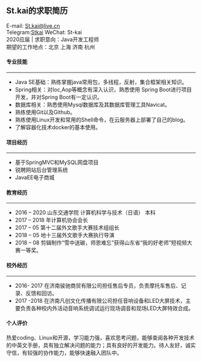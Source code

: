 ## St.kai的求职简历
E-mail: St.kai@live.cn  
Telegram:[Stkai](https://t.me/Stkai)
WeChat: St-kai  
2020应届 | 求职意向：Java开发工程师  
期望的工作地点：北京 上海 济南 杭州
#### 专业技能
---
* Java SE基础：熟练掌握java常用包，多线程，反射，集合框架相关知识。
* Spring相关：对Ioc,Aop等概念有深入认识，熟悉使用 Spring Boot进行项目开发，并对Spring Boot有一定认识。  
* 数据库相关：熟悉使用Mysql数据库及其数据库管理工具Navicat。  
* 熟练使用Git以及Github。  
* 熟练使用Linux开发和常用的Shell命令，在云服务器上部署了自己的blog。  
* 了解容器化技术docker的基本使用。  
#### 项目经历
---
* 基于SpringMVC和MySQL网盘项目  
* 锐聘网站后台管理系统  
* JavaEE电子商城  
#### 教育经历
---
* 2016 – 2020  山东交通学院  计算机科学与技术（日语）  本科
* 2017 – 2018  年计算机协会会长
* 2017 – 05   第十二届外文歌手大赛技术组组长
* 2018 – 05   地十三届外文歌手大赛执行导演
* 2018 – 08   剪辑制作“雪中送碳，师恩难忘”获得山东省“我的好老师”短视频大赛一等奖。
#### 校外经历
---
* 2016- 2017 在济南骏驰商贸有限公司担任售后专员，负责摩托车售后、记录、反馈和回访。
* 2017 -2018  在济南凡创文化传播有限公司担任音响设备和LED大屏技术，主要负责各种校内外活动音响系统调试运行现场调音和现场LED大屏特效合成。
#### 个人评价
  热爱coding、Linux和开源，学习能力强，喜欢思考问题，能够查阅各种开发技术的中英文手册，具有独立解决问题的能力；具有良好的开发能力。待人友好，诚实守信，有较强的协作能力，能够快速融入团队中。
